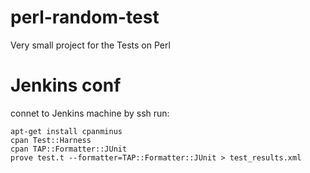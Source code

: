 # perl-random-test
Very small project for the Tests on Perl
# Jenkins conf
connet to Jenkins machine by ssh
run:
```shell
apt-get install cpanminus
cpan Test::Harness
cpan TAP::Formatter::JUnit
prove test.t --formatter=TAP::Formatter::JUnit > test_results.xml
```
